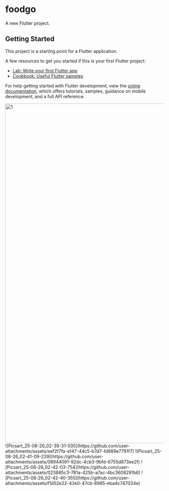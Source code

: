 # foodgo

A new Flutter project.

## Getting Started

This project is a starting point for a Flutter application.

A few resources to get you started if this is your first Flutter project:

- [Lab: Write your first Flutter app](https://docs.flutter.dev/get-started/codelab)
- [Cookbook: Useful Flutter samples](https://docs.flutter.dev/cookbook)

For help getting started with Flutter development, view the
[online documentation](https://docs.flutter.dev/), which offers tutorials,
samples, guidance on mobile development, and a full API reference.

<img width="1080" height="1080" alt="1" src="https://github.com/user-attachments/assets/569b9e78-5b01-4430-bac6-5ff7f56392bd" />
![Picsart_25-08-26_02-39-31-035](https://github.com/user-attachments/assets/eef2f7fa-e147-44c5-b7d7-fd989e7791f7)
![Picsart_25-08-26_02-41-09-239](https://github.com/user-attachments/assets/08944091-92dc-4cb3-9bfd-6755d873ee2f)
![Picsart_25-08-26_02-42-03-754](https://github.com/user-attachments/assets/023885c3-781a-425b-a7ac-4bc3608291b6)
![Picsart_25-08-26_02-42-40-355](https://github.com/user-attachments/assets/f1d52e22-43e0-47cb-8985-eba4c747034e)
